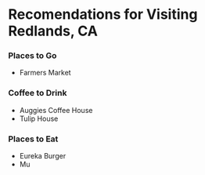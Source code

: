 # Recomendations for Visiting Redlands, CA

### Places to Go
  - Farmers Market

### Coffee to Drink
 - Auggies Coffee House
 - Tulip House

### Places to Eat
 - Eureka Burger
 - Mu
